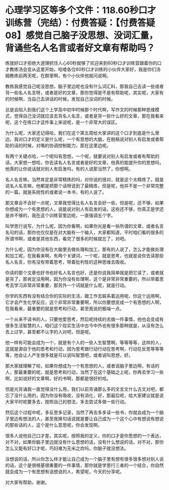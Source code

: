 # 心理学习区等多个文件：118.60秒口才训练营（完结）：付费答疑：【付费答疑08】感觉自己脑子没思想、没词汇量，背诵些名人名言或者好文章有帮助吗？

练就好口才拒绝大道理抓住人心60秒就够了欢迎来到60秒口才训练营跟着你的口才教练汤会变从这里开始，哈喽各位60秒口才训练的小伙伴大家好，我是你们汤姆教练前两天呢，在群里啊，有个小伙伴他就问说啊。

教练我感觉自己呢没思想，脑子里边呢也没有什么词汇料，那我自己去读一些或者背一些名人名言呀，或者是好的文章，那你觉得是不是有帮助呢，其实呢，大家有的时候啊，当自己去讲话的时候，发现自己没词的时候。

总是会陷入到我们这个上学高中初中时候那个时代啊，写作文的时候那种思维模式，觉得自己没词就应该去背名人名言，或者是背一些什么好的文章，那在我看来呢，这个在练口才这件事上来说呢，是一个非常大的误区。

为什么呢，大家还记得哈，我们在这个第五周给大家讲的这个口才到底是什么里边，我对口才的定义是什么呢，一个有思想的大脑，在脱稿说对别人有启发或者帮助的话的时候，对嘴的协调控制能力，那在这里边呢。

有两个关键点哈，一个呢叫有思想，一个呢，就要说对别人有启发或者有帮助的话，大家想一想哈，你去读名人名言或者是好的文章，他真的能提升你的思想吗，他真的让你说话就对别人有启发吗，有的人说那当然了，你想啊。

名人名言嘛，当然肯定是非常精炼的吗，对你说的很对，就是这个太精炼了，就是说名人名言嘛，他都是把那个话呀说到了最精炼，但是呢，他并不是一个非常完整的一篇，就是系统性的或者说一本书，有的人说了。

那文章会不会好一点呢，文章我觉得比名人名言会好一些，但是呢，还不够，如果你想成为一个有思想的人，说能说对别人有启发的话，这些还不够，你真正是学还是并不够的，我在这个训练营里边呢，一直强调五个字。

叫学思行说写，为什么呢，因为你看啊，如果你光是看一些所谓的文章，或者名言名句的话，那你也仅仅是在对大脑有一个输入，大家都知道，平时咱们看的很多的所谓书啊，或者是其他东西，看完了很多的时候就忘了，对吧。

为什么呢，因为你没有在大脑里去做处理和加工，那有的人说了，怎么才能做处理和加工呢，在我看来啊，有两个关键词，一个呢，就是思考，也就是说你去读那些名人名言，你有没有带着思考，带着批判性的这种思维去吸收。

你读的那个文章也好书也好名人名言也好，还是你说我简单就是把它读了，或者就是背了，那肯定没用啊，因为你没有处理啊，这个是非常非常重要的，所以带着思考去学习非常非常重要，那另外一个词就是什么呢，就是行动。

你学的东西有没有结合你的实际的生活，跟工作去联系着运用呢，你这个运用啊，它才会产生化学反应，这个非常非常重要啊，所以你要想变成一个有思想的人啊，在我看来，最重要的就是思考和行动，甚至我说的极端一点。

一个从来不读书的人，只要他爱思考，然后呢持续的去做一件事情，他也会变成有很多生活智慧的人，咱们这个现实生活中古今中外也有很多那种就是，从没有怎么去上过学，甚至都不认字的人对吧，但是呢。

他一样有可能会成为一个，就是有个人的一些人生智慧啊，等等等等，这样的人，这就是源自于他的思考和行动，因为思考跟行动行动在思考啊，行动在反思等等等等，他会让人产生很多就是可以说叫智慧吧，或者说叫思想，好。

那大家就理解了哈，如果你想成为一个有思想的人，或者说脑子里边啊，有话的人，那最重要的呢，就是思考和行动，当然了在这个基础之上呢，你再去学习一些啊，比如说好的文章啊，好的书啊，那都是很好的哈。

但是光背诵我一直觉得没什么用，我们以前背诵那么多的文言文什么古文对吧，都忘了没什么用的，因为你没有吸收，没有消化，好，那最后呢，给大家建议就是说大家平时呢要多去，按照自己的想法，多去尝试多做一些行动。

然后这个过程中呢，多反思多记录，当然了再去多多读一些书，你就会成为一个脑子里边有想法的人，甚至我换句话说就是要让自己成为一个这个心中有想说有想说的那些话的人，这个是什么意思呢，你会发现啊。

很多人说他自己口才差，其实呢，按照我的定义，你的口才是你思想的一个表达，对不对，如果你脑子里边就没有什么思想的话，没有什么想说的话，对不对，那你怎么又能有好口才呢，巧妇难为无米之炊吗，你脑子就没想法。

没想说的话，所以你怎么样才能让自己成为一个脑子里有想有很多很多想对别人说的话，这个是很根基很重要的一件事情，那你就是学思行三者的一个结合，你自然就会成为一个有思想有话想说的人，希望呢，今天的分享呢。

对大家有帮助，谢谢。